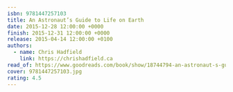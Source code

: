 ```yaml
---
isbn: 9781447257103
title: An Astronaut’s Guide to Life on Earth
date: 2015-12-28 12:00:00 +0000
finish: 2015-12-31 12:00:00 +0000
release: 2015-04-14 12:00:00 +0100
authors:
  - name: Chris Hadfield
    link: https://chrishadfield.ca
read_of: https://www.goodreads.com/book/show/18744794-an-astronaut-s-guide-to-life-on-earth
cover: 9781447257103.jpg
rating: 4.5
---
```

